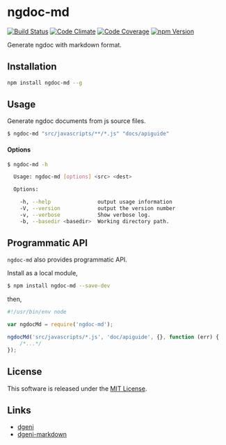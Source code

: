 ngdoc-md
==========

<!---
This file is generated by ape-tmpl. Do not update manually.
--->

<!-- Badge Start -->
<a name="badges"></a>

[![Build Status][bd_travis_shield_url]][bd_travis_url]
[![Code Climate][bd_codeclimate_shield_url]][bd_codeclimate_url]
[![Code Coverage][bd_codeclimate_coverage_shield_url]][bd_codeclimate_url]
[![npm Version][bd_npm_shield_url]][bd_npm_url]

[bd_repo_url]: https://github.com/okunishinishi/node-ngdoc-md
[bd_travis_url]: http://travis-ci.org/okunishinishi/node-ngdoc-md
[bd_travis_shield_url]: http://img.shields.io/travis/okunishinishi/node-ngdoc-md.svg?style=flat
[bd_license_url]: https://github.com/okunishinishi/node-ngdoc-md/blob/master/LICENSE
[bd_codeclimate_url]: http://codeclimate.com/github/okunishinishi/node-ngdoc-md
[bd_codeclimate_shield_url]: http://img.shields.io/codeclimate/github/okunishinishi/node-ngdoc-md.svg?style=flat
[bd_codeclimate_coverage_shield_url]: http://img.shields.io/codeclimate/coverage/github/okunishinishi/node-ngdoc-md.svg?style=flat
[bd_gemnasium_url]: https://gemnasium.com/okunishinishi/node-ngdoc-md
[bd_gemnasium_shield_url]: https://gemnasium.com/okunishinishi/node-ngdoc-md.svg
[bd_npm_url]: http://www.npmjs.org/package/ngdoc-md
[bd_npm_shield_url]: http://img.shields.io/npm/v/ngdoc-md.svg?style=flat
[bd_bower_badge_url]: https://img.shields.io/bower/v/ngdoc-md.svg?style=flat

<!-- Badge End -->


<!-- Description Start -->
<a name="description"></a>

Generate ngdoc with markdown format. 

<!-- Description End -->




<!-- Sections Start -->
<a name="sections"></a>

<!-- Section from "doc/readme/01.Installation.md.hbs" Start -->

<a name="section-doc-readme-01-installation-md"></a>
Installation
-----

```bash
npm install ngdoc-md --g
```


<!-- Section from "doc/readme/01.Installation.md.hbs" End -->

<!-- Section from "doc/readme/02.Usage.md.hbs" Start -->

<a name="section-doc-readme-02-usage-md"></a>
Usage
-----

Generate ngdoc documents from js source files.

```bash
$ ngdoc-md "src/javascripts/**/*.js" "docs/apiguide"
```


#### Options

```bash
$ ngdoc-md -h

  Usage: ngdoc-md [options] <src> <dest>

  Options:

    -h, --help               output usage information
    -V, --version            output the version number
    -v, --verbose            Show verbose log.
    -b, --basedir <basedir>  Working directory path.


```



<!-- Section from "doc/readme/02.Usage.md.hbs" End -->

<!-- Section from "doc/readme/03.Programmatic.md.hbs" Start -->

<a name="section-doc-readme-03-programmatic-md"></a>
Programmatic API
-----

`ngdoc-md` also provides programmatic API.

Install as a local module,

```bash
$ npm install ngdoc-md --save-dev
```

then,

```javascript
#!/usr/bin/env node

var ngdocMd = require('ngdoc-md');

ngdocMd('src/javascripts/*.js', 'doc/apiguide', {}, function (err) {
    /*...*/
});
```


<!-- Section from "doc/readme/03.Programmatic.md.hbs" End -->


<!-- Sections Start -->


<!-- LICENSE Start -->
<a name="license"></a>

License
-------
This software is released under the [MIT License](https://github.com/okunishinishi/node-ngdoc-md/blob/master/LICENSE).

<!-- LICENSE End -->


<!-- Links Start -->
<a name="links"></a>

Links
------

+ [dgeni](https://github.com/angular/dgeni)
+ [dgeni-markdown](https://github.com/k-kinzal/dgeni-markdown)

<!-- Links End -->
